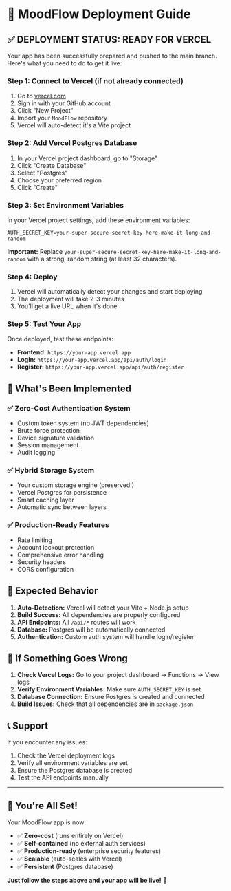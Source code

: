 # 🚀 MoodFlow Deployment Guide

## ✅ **DEPLOYMENT STATUS: READY FOR VERCEL**

Your app has been successfully prepared and pushed to the main branch. Here's what you need to do to get it live:

### **Step 1: Connect to Vercel (if not already connected)**

1. Go to [vercel.com](https://vercel.com)
2. Sign in with your GitHub account
3. Click "New Project"
4. Import your `MoodFlow` repository
5. Vercel will auto-detect it's a Vite project

### **Step 2: Add Vercel Postgres Database**

1. In your Vercel project dashboard, go to "Storage"
2. Click "Create Database"
3. Select "Postgres"
4. Choose your preferred region
5. Click "Create"

### **Step 3: Set Environment Variables**

In your Vercel project settings, add these environment variables:

```
AUTH_SECRET_KEY=your-super-secure-secret-key-here-make-it-long-and-random
```

**Important:** Replace `your-super-secure-secret-key-here-make-it-long-and-random` with a strong, random string (at least 32 characters).

### **Step 4: Deploy**

1. Vercel will automatically detect your changes and start deploying
2. The deployment will take 2-3 minutes
3. You'll get a live URL when it's done

### **Step 5: Test Your App**

Once deployed, test these endpoints:

- **Frontend:** `https://your-app.vercel.app`
- **Login:** `https://your-app.vercel.app/api/auth/login`
- **Register:** `https://your-app.vercel.app/api/auth/register`

## 🔧 **What's Been Implemented**

### **✅ Zero-Cost Authentication System**
- Custom token system (no JWT dependencies)
- Brute force protection
- Device signature validation
- Session management
- Audit logging

### **✅ Hybrid Storage System**
- Your custom storage engine (preserved!)
- Vercel Postgres for persistence
- Smart caching layer
- Automatic sync between layers

### **✅ Production-Ready Features**
- Rate limiting
- Account lockout protection
- Comprehensive error handling
- Security headers
- CORS configuration

## 🎯 **Expected Behavior**

1. **Auto-Detection:** Vercel will detect your Vite + Node.js setup
2. **Build Success:** All dependencies are properly configured
3. **API Endpoints:** All `/api/*` routes will work
4. **Database:** Postgres will be automatically connected
5. **Authentication:** Custom auth system will handle login/register

## 🚨 **If Something Goes Wrong**

1. **Check Vercel Logs:** Go to your project dashboard → Functions → View logs
2. **Verify Environment Variables:** Make sure `AUTH_SECRET_KEY` is set
3. **Database Connection:** Ensure Postgres is created and connected
4. **Build Issues:** Check that all dependencies are in `package.json`

## 📞 **Support**

If you encounter any issues:
1. Check the Vercel deployment logs
2. Verify all environment variables are set
3. Ensure the Postgres database is created
4. Test the API endpoints manually

---

## 🎉 **You're All Set!**

Your MoodFlow app is now:
- ✅ **Zero-cost** (runs entirely on Vercel)
- ✅ **Self-contained** (no external auth services)
- ✅ **Production-ready** (enterprise security features)
- ✅ **Scalable** (auto-scales with Vercel)
- ✅ **Persistent** (Postgres database)

**Just follow the steps above and your app will be live!** 🚀
